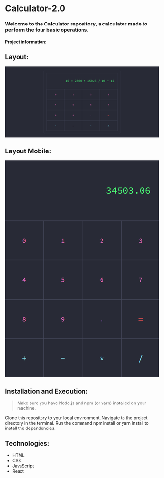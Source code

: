 # Calculator-2.0
### Welcome to the Calculator repository, a calculator made to perform the four basic operations.

#### Project information:



## Layout:

![preview](src/assets/preview.png)

## Layout Mobile:

![preview](src/assets/preview-2.png)

## Installation and Execution:
> Make sure you have Node.js and npm (or yarn) installed on your machine.

Clone this repository to your local environment.
Navigate to the project directory in the terminal.
Run the command npm install or yarn install to install the dependencies.

## Technologies:
- HTML
- CSS
- JavaScript
- React